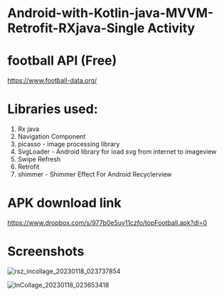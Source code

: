 # Android-with-Kotlin-java-MVVM-Retrofit-RXjava-Single Activity

# football API (Free)
https://www.football-data.org/


# Libraries used:

1. Rx java
2. Navigation Component
3. picasso - image processing library
4. SvgLoader - Android library for load svg from internet to imageview
5. Swipe Refresh
6. Retrofit
7. shimmer - Shimmer Effect For Android Recyclerview


# APK download link
https://www.dropbox.com/s/977b0e5uy11czfo/topFootball.apk?dl=0


# Screenshots
![rsz_incollage_20230118_023737854](https://user-images.githubusercontent.com/78638521/213033657-7868d5ef-4aaf-4de0-ade0-fc47a38f6635.jpg)

![InCollage_20230118_023653418](https://user-images.githubusercontent.com/78638521/213032785-b3d8f406-ce4e-4c6d-88cf-3600660c0a4b.jpg)
